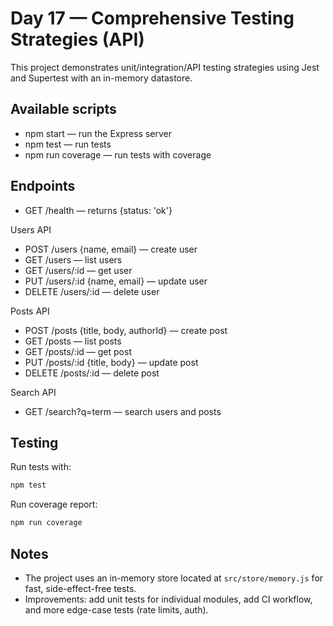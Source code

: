 # Day 17 — Comprehensive Testing Strategies (API)

This project demonstrates unit/integration/API testing strategies using Jest and Supertest with an in-memory datastore.

## Available scripts

- npm start — run the Express server
- npm test — run tests
- npm run coverage — run tests with coverage

## Endpoints

- GET /health — returns {status: 'ok'}

Users API
- POST /users {name, email} — create user
- GET /users — list users
- GET /users/:id — get user
- PUT /users/:id {name, email} — update user
- DELETE /users/:id — delete user

Posts API
- POST /posts {title, body, authorId} — create post
- GET /posts — list posts
- GET /posts/:id — get post
- PUT /posts/:id {title, body} — update post
- DELETE /posts/:id — delete post

Search API
- GET /search?q=term — search users and posts

## Testing

Run tests with:

```powershell
npm test
```

Run coverage report:

```powershell
npm run coverage
```

## Notes

- The project uses an in-memory store located at `src/store/memory.js` for fast, side-effect-free tests.
- Improvements: add unit tests for individual modules, add CI workflow, and more edge-case tests (rate limits, auth).